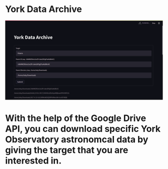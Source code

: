 # York Data Archive

![Screenshot](archive1.png)

# With the help of the Google Drive API, you can download specific York Observatory astronomcal data by giving the target that you are interested in.

